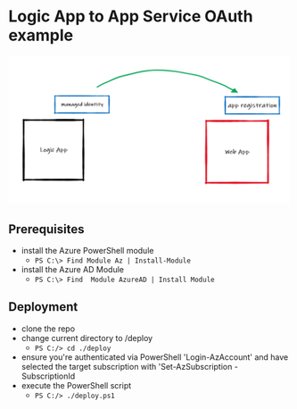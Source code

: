 # Logic App to App Service OAuth example
![Solution Diagram](https://github.com/cbellee/logic-app-app-srv-api-oauth/blob/main/images/solution.png)

## Prerequisites
- install the Azure PowerShell module
  - `PS C:\> Find Module Az | Install-Module`
- install the Azure AD Module
  - `PS C:\> Find  Module AzureAD | Install Module`

## Deployment
- clone the repo
- change current directory to /deploy
  - `PS C:/> cd ./deploy` 
- ensure you're authenticated via PowerShell 'Login-AzAccount' and have selected the target subscription with 'Set-AzSubscription -SubscriptionId <subscriptionId>
- execute the PowerShell script
  - `PS C:/> ./deploy.ps1`
